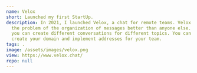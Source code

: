 ```yaml
---
name: Velox
short: Launched my first StartUp.
description: In 2021, I launched Velox, a chat for remote teams. Velox solves
  the problem of the organization of messages better than anyone else. In Velox,
  you can create different conversations for different topics. You can also
  create your domain and implement addresses for your team.
tags: .
image: /assets/images/velox.png
view: https://www.velox.chat/
repo: null
---
```

